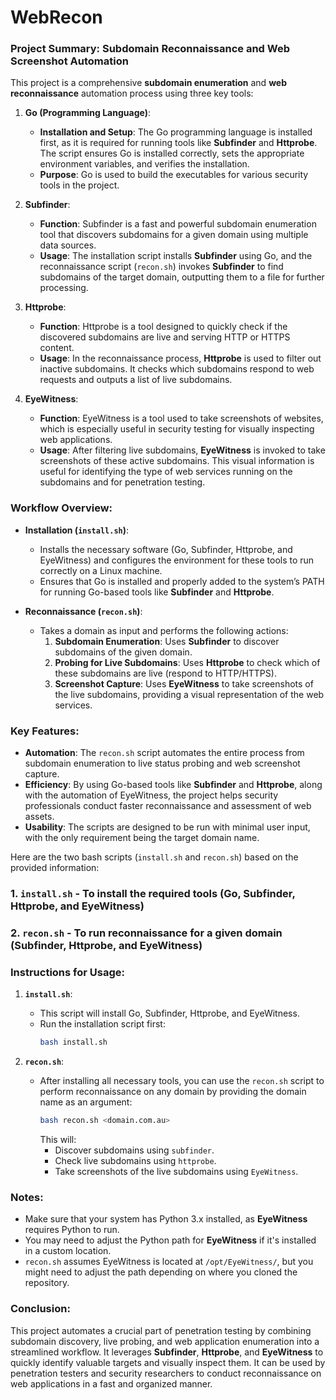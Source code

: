 # WebRecon

### Project Summary: Subdomain Reconnaissance and Web Screenshot Automation

This project is a comprehensive **subdomain enumeration** and **web reconnaissance** automation process using three key tools:

1. **Go (Programming Language)**: 
   - **Installation and Setup**: The Go programming language is installed first, as it is required for running tools like **Subfinder** and **Httprobe**. The script ensures Go is installed correctly, sets the appropriate environment variables, and verifies the installation.
   - **Purpose**: Go is used to build the executables for various security tools in the project.

2. **Subfinder**: 
   - **Function**: Subfinder is a fast and powerful subdomain enumeration tool that discovers subdomains for a given domain using multiple data sources. 
   - **Usage**: The installation script installs **Subfinder** using Go, and the reconnaissance script (`recon.sh`) invokes **Subfinder** to find subdomains of the target domain, outputting them to a file for further processing.
   
3. **Httprobe**: 
   - **Function**: Httprobe is a tool designed to quickly check if the discovered subdomains are live and serving HTTP or HTTPS content.
   - **Usage**: In the reconnaissance process, **Httprobe** is used to filter out inactive subdomains. It checks which subdomains respond to web requests and outputs a list of live subdomains.

4. **EyeWitness**:
   - **Function**: EyeWitness is a tool used to take screenshots of websites, which is especially useful in security testing for visually inspecting web applications.
   - **Usage**: After filtering live subdomains, **EyeWitness** is invoked to take screenshots of these active subdomains. This visual information is useful for identifying the type of web services running on the subdomains and for penetration testing.

### Workflow Overview:
- **Installation (`install.sh`)**: 
   - Installs the necessary software (Go, Subfinder, Httprobe, and EyeWitness) and configures the environment for these tools to run correctly on a Linux machine.
   - Ensures that Go is installed and properly added to the system’s PATH for running Go-based tools like **Subfinder** and **Httprobe**.

- **Reconnaissance (`recon.sh`)**:
   - Takes a domain as input and performs the following actions:
     1. **Subdomain Enumeration**: Uses **Subfinder** to discover subdomains of the given domain.
     2. **Probing for Live Subdomains**: Uses **Httprobe** to check which of these subdomains are live (respond to HTTP/HTTPS).
     3. **Screenshot Capture**: Uses **EyeWitness** to take screenshots of the live subdomains, providing a visual representation of the web services.

### Key Features:
- **Automation**: The `recon.sh` script automates the entire process from subdomain enumeration to live status probing and web screenshot capture.
- **Efficiency**: By using Go-based tools like **Subfinder** and **Httprobe**, along with the automation of EyeWitness, the project helps security professionals conduct faster reconnaissance and assessment of web assets.
- **Usability**: The scripts are designed to be run with minimal user input, with the only requirement being the target domain name.

Here are the two bash scripts (`install.sh` and `recon.sh`) based on the provided information:

### 1. **`install.sh`** - To install the required tools (Go, Subfinder, Httprobe, and EyeWitness)
### 2. **`recon.sh`** - To run reconnaissance for a given domain (Subfinder, Httprobe, and EyeWitness)

### Instructions for Usage:

1. **`install.sh`**:  
   - This script will install Go, Subfinder, Httprobe, and EyeWitness.  
   - Run the installation script first:
     ```bash
     bash install.sh
     ```

2. **`recon.sh`**:  
   - After installing all necessary tools, you can use the `recon.sh` script to perform reconnaissance on any domain by providing the domain name as an argument:
     ```bash
     bash recon.sh <domain.com.au>
     ```
     This will:
     - Discover subdomains using `subfinder`.
     - Check live subdomains using `httprobe`.
     - Take screenshots of the live subdomains using `EyeWitness`.

### Notes:
- Make sure that your system has Python 3.x installed, as **EyeWitness** requires Python to run.
- You may need to adjust the Python path for **EyeWitness** if it's installed in a custom location.
- `recon.sh` assumes EyeWitness is located at `/opt/EyeWitness/`, but you might need to adjust the path depending on where you cloned the repository.

### Conclusion:
This project automates a crucial part of penetration testing by combining subdomain discovery, live probing, and web application enumeration into a streamlined workflow. It leverages **Subfinder**, **Httprobe**, and **EyeWitness** to quickly identify valuable targets and visually inspect them. It can be used by penetration testers and security researchers to conduct reconnaissance on web applications in a fast and organized manner.
